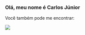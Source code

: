### Olá, meu nome é Carlos Júnior

Você também pode me encontrar:

<div display="incline">
  <a href="https://linkedin.com/in/carlosjuniorcarjun">
    <img src="https://img.shields.io/badge/linkedin-%230077B5.svg?style=for-the-badge&logo=linkedin&logoColor=white">
  </a>
</div>
